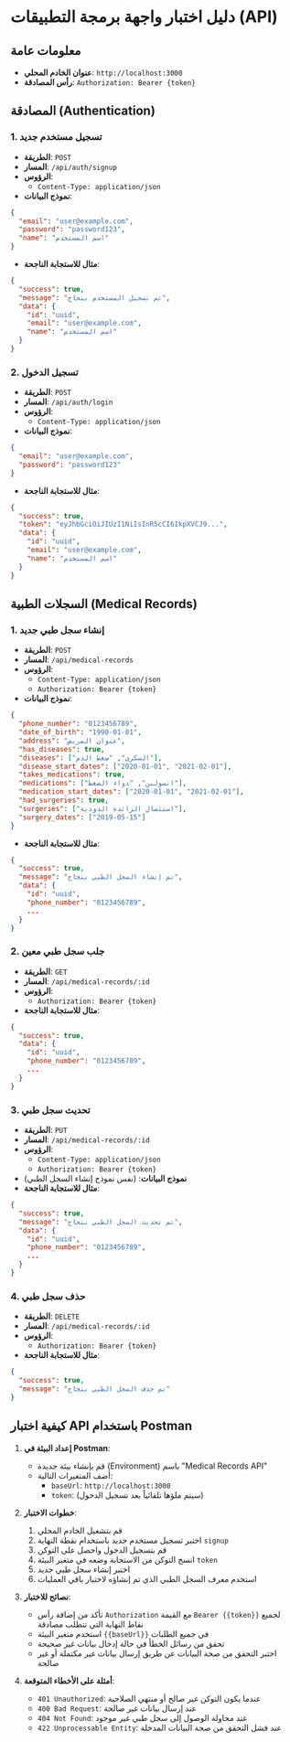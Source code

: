 # دليل اختبار واجهة برمجة التطبيقات (API)

## معلومات عامة
- **عنوان الخادم المحلي**: `http://localhost:3000`
- **رأس المصادقة**: `Authorization: Bearer {token}`

## المصادقة (Authentication)

### 1. تسجيل مستخدم جديد
- **الطريقة**: `POST`
- **المسار**: `/api/auth/signup`
- **الرؤوس**: 
  - `Content-Type: application/json`
- **نموذج البيانات**:
```json
{
  "email": "user@example.com",
  "password": "password123",
  "name": "اسم المستخدم"
}
```
- **مثال للاستجابة الناجحة**:
```json
{
  "success": true,
  "message": "تم تسجيل المستخدم بنجاح",
  "data": {
    "id": "uuid",
    "email": "user@example.com",
    "name": "اسم المستخدم"
  }
}
```

### 2. تسجيل الدخول
- **الطريقة**: `POST`
- **المسار**: `/api/auth/login`
- **الرؤوس**: 
  - `Content-Type: application/json`
- **نموذج البيانات**:
```json
{
  "email": "user@example.com",
  "password": "password123"
}
```
- **مثال للاستجابة الناجحة**:
```json
{
  "success": true,
  "token": "eyJhbGciOiJIUzI1NiIsInR5cCI6IkpXVCJ9...",
  "data": {
    "id": "uuid",
    "email": "user@example.com",
    "name": "اسم المستخدم"
  }
}
```

## السجلات الطبية (Medical Records)

### 1. إنشاء سجل طبي جديد
- **الطريقة**: `POST`
- **المسار**: `/api/medical-records`
- **الرؤوس**: 
  - `Content-Type: application/json`
  - `Authorization: Bearer {token}`
- **نموذج البيانات**:
```json
{
  "phone_number": "0123456789",
  "date_of_birth": "1990-01-01",
  "address": "عنوان المريض",
  "has_diseases": true,
  "diseases": ["السكري", "ضغط الدم"],
  "disease_start_dates": ["2020-01-01", "2021-02-01"],
  "takes_medications": true,
  "medications": ["انسولين", "دواء الضغط"],
  "medication_start_dates": ["2020-01-01", "2021-02-01"],
  "had_surgeries": true,
  "surgeries": ["استئصال الزائدة الدودية"],
  "surgery_dates": ["2019-05-15"]
}
```
- **مثال للاستجابة الناجحة**:
```json
{
  "success": true,
  "message": "تم إنشاء السجل الطبي بنجاح",
  "data": {
    "id": "uuid",
    "phone_number": "0123456789",
    ...
  }
}
```

### 2. جلب سجل طبي معين
- **الطريقة**: `GET`
- **المسار**: `/api/medical-records/:id`
- **الرؤوس**: 
  - `Authorization: Bearer {token}`
- **مثال للاستجابة الناجحة**:
```json
{
  "success": true,
  "data": {
    "id": "uuid",
    "phone_number": "0123456789",
    ...
  }
}
```

### 3. تحديث سجل طبي
- **الطريقة**: `PUT`
- **المسار**: `/api/medical-records/:id`
- **الرؤوس**: 
  - `Content-Type: application/json`
  - `Authorization: Bearer {token}`
- **نموذج البيانات**: (نفس نموذج إنشاء السجل الطبي)
- **مثال للاستجابة الناجحة**:
```json
{
  "success": true,
  "message": "تم تحديث السجل الطبي بنجاح",
  "data": {
    "id": "uuid",
    "phone_number": "0123456789",
    ...
  }
}
```

### 4. حذف سجل طبي
- **الطريقة**: `DELETE`
- **المسار**: `/api/medical-records/:id`
- **الرؤوس**: 
  - `Authorization: Bearer {token}`
- **مثال للاستجابة الناجحة**:
```json
{
  "success": true,
  "message": "تم حذف السجل الطبي بنجاح"
}
```

## كيفية اختبار API باستخدام Postman

1. **إعداد البيئة في Postman**:
   - قم بإنشاء بيئة جديدة (Environment) باسم "Medical Records API"
   - أضف المتغيرات التالية:
     - `baseUrl`: `http://localhost:3000`
     - `token`: (سيتم ملؤها تلقائياً بعد تسجيل الدخول)

2. **خطوات الاختبار**:
   1. قم بتشغيل الخادم المحلي
   2. اختبر تسجيل مستخدم جديد باستخدام نقطة النهاية `signup`
   3. قم بتسجيل الدخول واحصل على التوكن
   4. انسخ التوكن من الاستجابة وضعه في متغير البيئة `token`
   5. اختبر إنشاء سجل طبي جديد
   6. استخدم معرف السجل الطبي الذي تم إنشاؤه لاختبار باقي العمليات

3. **نصائح للاختبار**:
   - تأكد من إضافة رأس `Authorization` مع القيمة `Bearer {{token}}` لجميع نقاط النهاية التي تتطلب مصادقة
   - استخدم متغير البيئة `{{baseUrl}}` في جميع الطلبات
   - تحقق من رسائل الخطأ في حالة إدخال بيانات غير صحيحة
   - اختبر التحقق من صحة البيانات عن طريق إرسال بيانات غير مكتملة أو غير صالحة

4. **أمثلة على الأخطاء المتوقعة**:
   - `401 Unauthorized`: عندما يكون التوكن غير صالح أو منتهي الصلاحية
   - `400 Bad Request`: عند إرسال بيانات غير صالحة
   - `404 Not Found`: عند محاولة الوصول إلى سجل طبي غير موجود
   - `422 Unprocessable Entity`: عند فشل التحقق من صحة البيانات المدخلة